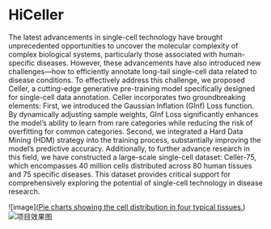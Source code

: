 # HiCeller

The latest advancements in single-cell technology have brought unprecedented opportunities to uncover the molecular complexity of complex biological systems, particularly those associated with human-specific diseases. However, these advancements have also introduced new challenges—how to efficiently annotate long-tail single-cell data related to disease conditions. To effectively address this challenge, we proposed Celler, a cutting-edge generative pre-training model specifically designed for single-cell data annotation. Celler incorporates two groundbreaking elements: First, we introduced the Gaussian Inflation (GInf) Loss function. By dynamically adjusting sample weights, GInf Loss significantly enhances the model’s ability to learn from rare categories while reducing the risk of overfitting for common categories. Second, we integrated a Hard Data Mining (HDM) strategy into the training process, substantially improving the model’s predictive accuracy. Additionally, to further advance research in this field, we have constructed a large-scale single-cell dataset: Celler-75, which encompasses 40 million cells distributed across 80 human tissues and 75 specific diseases. This dataset provides critical support for comprehensively exploring the potential of single-cell technology in disease research.

![image]([Pie charts showing the cell distribution in four typical tissues.](https://github.com/YaoGina/HiCeller/blob/main/4data.png))
<img src="[https://github.com/YaoGina/HiCeller/blob/main/4data.png](https://github.com/YaoGina/HiCeller/blob/main/4data.png)" alt="项目效果图">
